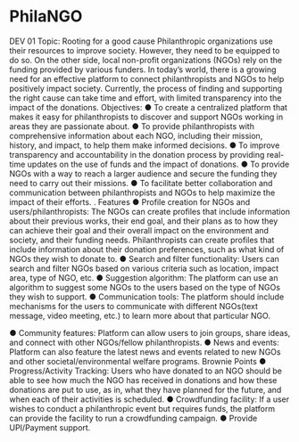 # PhilaNGO
DEV 01
Topic: Rooting for a good cause
Philanthropic organizations use their resources to improve society. However, they need
to be equipped to do so. On the other side, local non-profit organizations (NGOs) rely
on the funding provided by various funders. In today’s world, there is a growing need
for an effective platform to connect philanthropists and NGOs to help positively impact
society. Currently, the process of finding and supporting the right cause can take time
and effort, with limited transparency into the impact of the donations.
Objectives:
● To create a centralized platform that makes it easy for philanthropists to
discover and support NGOs working in areas they are passionate about.
● To provide philanthropists with comprehensive information about each NGO,
including their mission, history, and impact, to help them make informed
decisions.
● To improve transparency and accountability in the donation process by
providing real-time updates on the use of funds and the impact of donations.
● To provide NGOs with a way to reach a larger audience and secure the funding
they need to carry out their missions.
● To facilitate better collaboration and communication between philanthropists
and NGOs to help maximize the impact of their efforts.
.
Features
● Profile creation for NGOs and users/philanthropists: The NGOs can create
profiles that include information about their previous works, their end goal, and
their plans as to how they can achieve their goal and their overall impact on the
environment and society, and their funding needs. Philanthropists can create
profiles that include information about their donation preferences, such as what
kind of NGOs they wish to donate to.
● Search and filter functionality: Users can search and filter NGOs based on
various criteria such as location, impact area, type of NGO, etc.
● Suggestion algorithm: The platform can use an algorithm to suggest some
NGOs to the users based on the type of NGOs they wish to support.
● Communication tools: The platform should include mechanisms for the users to
communicate with different NGOs(text message, video meeting, etc.) to learn
more about that particular NGO.

● Community features: Platform can allow users to join groups, share ideas, and
connect with other NGOs/fellow philanthropists.
● News and events: Platform can also feature the latest news and events related to
new NGOs and other societal/environmental welfare programs.
Brownie Points
● Progress/Activity Tracking: Users who have donated to an NGO should be able to
see how much the NGO has received in donations and how these donations are
put to use, as in, what they have planned for the future, and when each of their
activities is scheduled.
● Crowdfunding facility: If a user wishes to conduct a philanthropic event but
requires funds, the platform can provide the facility to run a crowdfunding
campaign.
● Provide UPI/Payment support.

